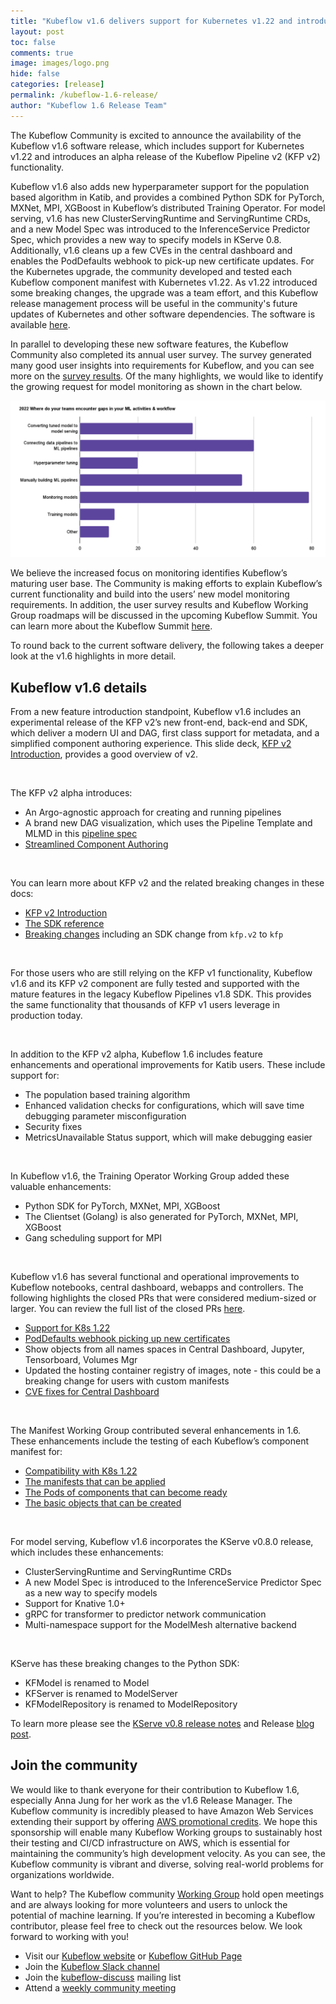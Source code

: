 ```yaml
---
title: "Kubeflow v1.6 delivers support for Kubernetes v1.22 and introduces an alpha release of the Kubeflow Pipeline v2 functionality"
layout: post
toc: false
comments: true
image: images/logo.png
hide: false
categories: [release]
permalink: /kubeflow-1.6-release/
author: "Kubeflow 1.6 Release Team"
---
```


The Kubeflow Community is excited to announce the availability of the Kubeflow v1.6 software release, which includes
 support for Kubernetes v1.22 and introduces an alpha release of the Kubeflow Pipeline v2 (KFP v2) functionality. 

Kubeflow v1.6 also adds new hyperparameter support for the population based algorithm in Katib, and provides a combined
 Python SDK for PyTorch, MXNet, MPI, XGBoost in Kubeflow’s distributed Training Operator. For model serving, v1.6 has
 new ClusterServingRuntime and ServingRuntime CRDs, and a new Model Spec was introduced to the InferenceService
 Predictor Spec, which provides a new way to specify models in KServe 0.8. Additionally, v1.6 cleans up a few CVEs in
 the central dashboard and enables the PodDefaults webhook to pick-up new certificate updates.   For the Kubernetes upgrade,
 the community developed and tested each Kubeflow component manifest with Kubernetes v1.22.  As v1.22 introduced some breaking changes, the upgrade was a team effort, and this Kubeflow release management process will be useful in the community's future updates of Kubernetes and other software dependencies. The software is available [here](https://github.com/kubeflow/kubeflow/releases/tag/v1.6.0). 
 
In parallel to developing these new software features, the Kubeflow Community also completed its annual user survey.
 The survey generated many good user insights into requirements for Kubeflow, and you can see more on the
 [survey results](https://docs.google.com/document/d/1TLl8iFWQ-x2pVAHV9G8GFYMgAOuN2VFOnZV2JQNA-uc/edit#). Of the many
 highlights, we would like to identify the growing request for model monitoring as shown in the chart below.

![2022 User Survey Gaps In ML Activities and Workflow](/images/2022-08-24-kubeflow-1.6-release/2022-user-survey-gaps-in-ml-activities-and-workflow.png)

We believe the increased focus on monitoring identifies Kubeflow’s maturing user base. The Community is making efforts
 to explain Kubeflow’s current functionality and build into the users’ new model monitoring requirements. In addition,
 the user survey results and Kubeflow Working Group roadmaps will be discussed in the upcoming Kubeflow Summit. You can
 learn more about the Kubeflow Summit [here](https://docs.google.com/document/d/1fLg1EqVtJekcXxT8GM_Rqg0-G-vIDVCrzuxE06Oq9dI/edit).

To round back to the current software delivery, the following takes a deeper look at the v1.6 highlights in more detail.

## Kubeflow v1.6 details

From a new feature introduction standpoint, Kubeflow v1.6 includes an experimental release of the KFP v2’s new front-end,
 back-end and SDK, which deliver a modern UI and DAG, first class support for metadata, and a simplified component
 authoring experience. This slide deck, [KFP v2 Introduction](https://docs.google.com/presentation/d/1HzMwtI2QN67xQp2lSxmuXhitEsukLB7mvZx4KAPub3A/edit#slide=id.gecbd775238_0_20),
 provides a good overview of v2. 

<br />

The KFP v2 alpha introduces: 

- An Argo-agnostic approach for creating and running pipelines 
- A brand new DAG visualization, which uses the Pipeline Template and MLMD in this [pipeline spec](https://github.com/kubeflow/pipelines/blob/master/api/v2alpha1/pipeline_spec.proto)
- [Streamlined Component Authoring](https://docs.google.com/presentation/d/1HzMwtI2QN67xQp2lSxmuXhitEsukLB7mvZx4KAPub3A/edit#slide=id.gecbd775238_0_438)

<br />

You can learn more about KFP v2 and the related breaking changes in these docs:

- [KFP v2 Introduction](https://docs.google.com/presentation/d/1HzMwtI2QN67xQp2lSxmuXhitEsukLB7mvZx4KAPub3A/edit#slide=id.gb4a3fac3a8_7_1911)
- [The SDK reference](https://kubeflow-pipelines.readthedocs.io/en/master/)
- [Breaking changes](https://docs.google.com/document/d/1nCUUVRXexXbQ0LDkGHsMIBDSu1WvJA9Upy1JzybNVMk/edit) including an SDK change from `kfp.v2` to `kfp` 

<br />

For those users who are still relying on the KFP v1 functionality, Kubeflow v1.6 and its KFP v2 component are fully
 tested and supported with the mature features in the legacy Kubeflow Pipelines v1.8 SDK. This provides the same
 functionality that thousands of KFP v1 users leverage in production today.   

<br />

In addition to the KFP v2 alpha, Kubeflow 1.6 includes feature enhancements and operational improvements for Katib
 users. These include support for:

- The population based training algorithm
- Enhanced validation checks for configurations, which will save time debugging parameter misconfiguration
- Security fixes
- MetricsUnavailable Status support, which will make debugging easier

<br />

In Kubeflow v1.6, the Training Operator Working Group added these valuable enhancements:

- Python SDK for PyTorch, MXNet, MPI, XGBoost  
- The Clientset (Golang) is also generated for PyTorch, MXNet, MPI, XGBoost   
- Gang scheduling support for MPI

<br />

Kubeflow v1.6 has several functional and operational improvements to Kubeflow notebooks, central dashboard, webapps and
 controllers. The following highlights the closed PRs that were considered medium-sized or larger. You can review
 the full list of the closed PRs [here](https://github.com/kubeflow/kubeflow/pulls?page=1&q=is%3Apr+is%3Aclosed).

- [Support for K8s 1.22](https://github.com/kubeflow/kubeflow/issues/6353)
- [PodDefaults webhook picking up new certificates](https://github.com/kubeflow/kubeflow/issues/5560) 
- Show objects from all names spaces in Central Dashboard, Jupyter, Tensorboard, Volumes Mgr
- Updated the hosting container registry of images, note - this could be a breaking change for users with custom manifests
- [CVE fixes for Central Dashboard](https://github.com/kubeflow/kubeflow/pull/6519)  

<br />

The Manifest Working Group contributed several enhancements in 1.6. These enhancements include the testing of each
 Kubeflow’s component manifest for:

- [Compatibility with K8s 1.22](https://github.com/kubeflow/manifests/pull/2230)
- [The manifests that can be applied](https://github.com/kubeflow/manifests/pull/2230)
- [The Pods of components that can become ready](https://github.com/kubeflow/manifests/pull/2230)
- [The basic objects that can be created](https://github.com/kubeflow/manifests/pull/2249)

<br />

For model serving, Kubeflow v1.6 incorporates the KServe v0.8.0 release, which includes these enhancements:

- ClusterServingRuntime and ServingRuntime CRDs 
- A new Model Spec is introduced to the InferenceService Predictor Spec as a new way to specify models
- Support for Knative 1.0+ 
- gRPC for transformer to predictor network communication
- Multi-namespace support for the ModelMesh alternative backend

<br />

KServe has these breaking changes to the Python SDK:

- KFModel is renamed to Model
- KFServer is renamed to ModelServer
- KFModelRepository is renamed to ModelRepository

To learn more please see the [KServe v0.8 release notes](https://github.com/kserve/kserve/releases/tag/v0.8.0) and
 Release [blog post](https://kserve.github.io/website/0.9/blog/articles/2022-02-18-KServe-0.8-release/).

## Join the community

We would like to thank everyone for their contribution to Kubeflow 1.6, especially Anna Jung for her work as the v1.6 Release Manager. The Kubeflow community is incredibly pleased
 to have Amazon Web Services extending their support by offering [AWS promotional credits](https://aws.amazon.com/awscredits/).
 We hope this sponsorship will enable many Kubeflow Working groups to sustainably host their testing and CI/CD
 infrastructure on AWS, which is essential for maintaining the community’s high development velocity. As you can see,
 the Kubeflow community is vibrant and diverse, solving real-world problems for organizations worldwide.

Want to help? The Kubeflow community [Working Group](https://github.com/kubeflow/community/blob/master/wg-list.md) hold
 open meetings and are always looking for more volunteers and users to unlock the potential of machine learning. If
 you’re interested in becoming a Kubeflow contributor, please feel free to check out the resources below. We look
 forward to working with you!

- Visit our [Kubeflow website](https://www.kubeflow.org/) or [Kubeflow GitHub Page](https://github.com/kubeflow)
- Join the [Kubeflow Slack channel](https://join.slack.com/t/kubeflow/shared_invite/enQtMjgyMzMxNDgyMTQ5LWUwMTIxNmZlZTk2NGU0MmFiNDE4YWJiMzFiOGNkZGZjZmRlNTExNmUwMmQ2NzMwYzk5YzQxOWQyODBlZGY2OTg)
- Join the [kubeflow-discuss](https://groups.google.com/g/kubeflow-discuss) mailing list
- Attend a [weekly community meeting](https://www.kubeflow.org/docs/about/community/)
